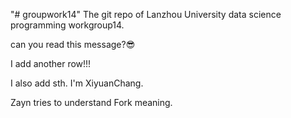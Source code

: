 "# groupwork14" 
The git repo of Lanzhou University data science programming workgroup14.

can you read this message?😎

I add another row!!!


I also add sth. I'm XiyuanChang.

Zayn tries to understand Fork meaning.
